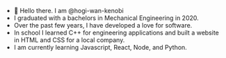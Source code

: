 - 👋 Hello there. I am @hogi-wan-kenobi
- I graduated with a bachelors in Mechanical Engineering in 2020.
- Over the past few years, I have developed a love for software.
- In school I learned C++ for engineering applications and built a website in HTML and CSS for a local company.
- I am currently learning Javascript, React, Node, and Python.

<!---
hogi-wan-kenobi/hogi-wan-kenobi is a ✨ special ✨ repository because its `README.md` (this file) appears on your GitHub profile.
You can click the Preview link to take a look at your changes.
--->
